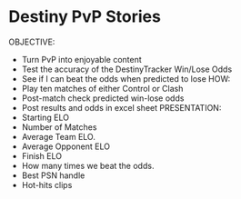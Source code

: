 # Destiny PvP Stories
OBJECTIVE: 
- Turn PvP into enjoyable content
- Test the accuracy of the DestinyTracker Win/Lose Odds
- See if I can beat the odds when predicted to lose
HOW: 
- Play ten matches of either Control or Clash
- Post-match check predicted win-lose odds
- Post results and odds in excel sheet
PRESENTATION:
- Starting ELO
- Number of Matches
- Average Team ELO. 
- Average Opponent ELO
- Finish ELO
- How many times we beat the odds.
- Best PSN handle
- Hot-hits clips
